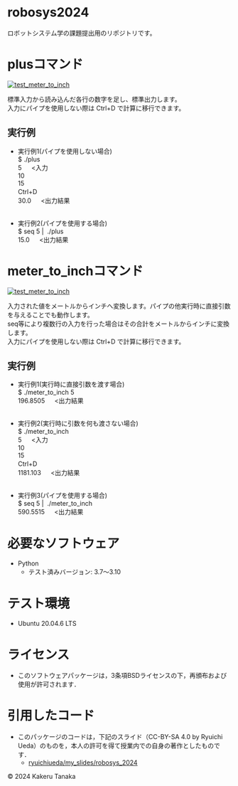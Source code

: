 # robosys2024

ロボットシステム学の課題提出用のリポジトリです。

# plusコマンド
[![test_meter_to_inch](https://github.com/TanakaKakeru/robosys2024/actions/workflows/test_plus.yml/badge.svg)](https://github.com/TanakaKakeru/robosys2024/actions/workflows/test_plus.yml)

標準入力から読み込んだ各行の数字を足し、標準出力します。 <br>
入力にパイプを使用しない際は&nbsp;Ctrl+D&nbsp;で計算に移行できます。

## 実行例
- 実行例1(パイプを使用しない場合) <br> 
$&nbsp;./plus <br>
5 &emsp; <入力 <br>
10 <br>
15 <br>
Ctrl+D　 <br>
30.0 &emsp; <出力結果 <br><br>

- 実行例2(パイプを使用する場合)  <br> 
$&nbsp;seq&nbsp;5&nbsp;|&nbsp; ./plus <br>
15.0 &emsp; <出力結果<br>

# meter_to_inchコマンド
[![test_meter_to_inch](https://github.com/TanakaKakeru/robosys2024/actions/workflows/test_meter_to_inch.yml/badge.svg)](https://github.com/TanakaKakeru/robosys2024/actions/workflows/test_meter_to_inch.yml)

入力された値をメートルからインチへ変換します。パイプの他実行時に直接引数を与えることでも動作します。<br>
seq等により複数行の入力を行った場合はその合計をメートルからインチに変換します。<br>
入力にパイプを使用しない際は&nbsp;Ctrl+D&nbsp;で計算に移行できます。<br>

## 実行例
- 実行例1(実行時に直接引数を渡す場合)<br>
$&nbsp;./meter_to_inch&nbsp;5 <br>
196.8505 &emsp; <出力結果 <br><br>

- 実行例2(実行時に引数を何も渡さない場合)<br>
$&nbsp;./meter_to_inch <br>
5 &emsp; <入力 <br>
10 <br>
15 <br>
Ctrl+D　 <br>
1181.103 &emsp; <出力結果 <br><br>

- 実行例3(パイプを使用する場合)<br>
$&nbsp;seq&nbsp;5&nbsp;|&nbsp; ./meter_to_inch <br>
590.5515 &emsp; <出力結果<br>

# 必要なソフトウェア
- Python
  - テスト済みバージョン: 3.7～3.10

# テスト環境
- Ubuntu 20.04.6 LTS

# ライセンス
- このソフトウェアパッケージは，3条項BSDライセンスの下，再頒布および使用が許可されます．


# 引用したコード
- このパッケージのコードは，下記のスライド（CC-BY-SA 4.0 by Ryuichi Ueda）のものを，本人の許可を得て授業内での自身の著作としたものです．
    - [ryuichiueda/my_slides/robosys_2024](https://github.com/ryuichiueda/my_slides/tree/master/robosys_2024)<br>

© 2024 Kakeru Tanaka
